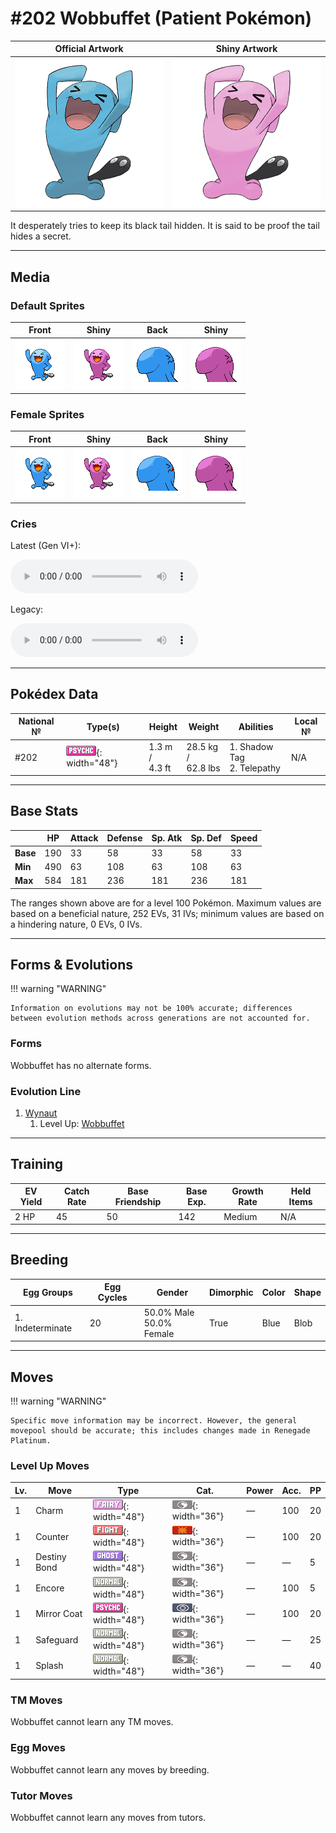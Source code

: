 # #202 Wobbuffet (Patient Pokémon)

| Official Artwork | Shiny Artwork |
|------------------|---------------|
| ![Official Artwork](../assets/sprites/wobbuffet/official.png "Wobbuffet") | ![Shiny Artwork](../assets/sprites/wobbuffet/official_shiny.png "Wobbuffet") |

It desperately tries to keep its black tail hidden. It is said to be proof the tail hides a secret.

---

## Media

### Default Sprites

| Front | Shiny | Back | Shiny |
|-------|-------|------|-------|
| ![Wobbuffet](../assets/sprites/wobbuffet/front.gif "Wobbuffet: It desperately tries to keep its black tail hidden. It is said to be proof the tail hides a secret.") | ![Wobbuffet](../assets/sprites/wobbuffet/front_shiny.png "Wobbuffet: It desperately tries to keep its black tail hidden. It is said to be proof the tail hides a secret.") | ![Wobbuffet](../assets/sprites/wobbuffet/back.png "Wobbuffet: It desperately tries to keep its black tail hidden. It is said to be proof the tail hides a secret.") | ![Wobbuffet](../assets/sprites/wobbuffet/back_shiny.png "Wobbuffet: It desperately tries to keep its black tail hidden. It is said to be proof the tail hides a secret.") |

### Female Sprites

| Front | Shiny | Back | Shiny |
|-------|-------|------|-------|
| ![Wobbuffet](../assets/sprites/wobbuffet/front_female.gif "Wobbuffet: It desperately tries to keep its black tail hidden. It is said to be proof the tail hides a secret.") | ![Wobbuffet](../assets/sprites/wobbuffet/front_shiny_female.png "Wobbuffet: It desperately tries to keep its black tail hidden. It is said to be proof the tail hides a secret.") | ![Wobbuffet](../assets/sprites/wobbuffet/back_female.png "Wobbuffet: It desperately tries to keep its black tail hidden. It is said to be proof the tail hides a secret.") | ![Wobbuffet](../assets/sprites/wobbuffet/back_shiny_female.png "Wobbuffet: It desperately tries to keep its black tail hidden. It is said to be proof the tail hides a secret.") |

### Cries

Latest (Gen VI+):

<audio controls>
<source src='../../assets/cries/wobbuffet/latest.ogg' type='audio/ogg'>
  Your browser does not support the audio element.
</audio>

Legacy:

<audio controls>
<source src='../../assets/cries/wobbuffet/legacy.ogg' type='audio/ogg'>
  Your browser does not support the audio element.
</audio>

---

## Pokédex Data

| National № | Type(s) | Height | Weight | Abilities | Local № |
|------------|---------|--------|--------|-----------|---------|
| #202 | ![psychic](../assets/types/psychic.png "Psychic"){: width="48"} | 1.3 m /<br>4.3 ft | 28.5 kg /<br>62.8 lbs | 1. <span class="tooltip" title="Prevents the foe from escaping.">Shadow Tag</span><br>2. <span class="tooltip" title="This Pokémon does not take damage from friendly Pokémon's moves, including single-target moves aimed at it.">Telepathy</span> | N/A |

---

## Base Stats
|   | HP | Attack | Defense | Sp. Atk | Sp. Def | Speed |
|---|----|--------|---------|---------|---------|-------|
| **Base** | 190 | 33 | 58 | 33 | 58 | 33 |
| **Min** | 490 | 63 | 108 | 63 | 108 | 63 |
| **Max** | 584 | 181 | 236 | 181 | 236 | 181 |

The ranges shown above are for a level 100 Pokémon. Maximum values are based on a beneficial nature, 252 EVs, 31 IVs; minimum values are based on a hindering nature, 0 EVs, 0 IVs.

---

## Forms & Evolutions

!!! warning "WARNING"

    Information on evolutions may not be 100% accurate; differences between evolution methods across generations are not accounted for.

### Forms

Wobbuffet has no alternate forms.

### Evolution Line

1. [Wynaut](wynaut.md/)
    1. Level Up: [Wobbuffet](wobbuffet.md/)




---

## Training

| EV Yield | Catch Rate | Base Friendship | Base Exp. | Growth Rate | Held Items |
|----------|------------|-----------------|-----------|-------------|------------|
| 2 HP | 45 | 50 | 142 | Medium | N/A |

---

## Breeding

| Egg Groups | Egg Cycles | Gender | Dimorphic | Color | Shape |
|------------|------------|--------|-----------|-------|-------|
| 1. Indeterminate | 20 | 50.0% Male<br>50.0% Female | True | Blue | Blob |

---

## Moves

!!! warning "WARNING"

    Specific move information may be incorrect. However, the general movepool should be accurate; this includes changes made in Renegade Platinum.

### Level Up Moves

| Lv. | Move | Type | Cat. | Power | Acc. | PP |
| --- | --- | --- | --- | --- | --- | --- |
| 1 | <span class="tooltip" title="The user charmingly stares at the foe, making it less wary. The target’s Attack is sharply lowered.">Charm</span> | ![fairy](../assets/types/fairy.png "Fairy"){: width="48"} | ![status](../assets/move_category/status.png "Status"){: width="36"} | — | 100 | 20 |
| 1 | <span class="tooltip" title="A retaliation move that counters any physical attack, inflicting double the damage taken.">Counter</span> | ![fighting](../assets/types/fighting.png "Fighting"){: width="48"} | ![physical](../assets/move_category/physical.png "Physical"){: width="36"} | — | 100 | 20 |
| 1 | <span class="tooltip" title="When this move is used, if the user faints, the foe that landed the knockout hit also faints.">Destiny Bond</span> | ![ghost](../assets/types/ghost.png "Ghost"){: width="48"} | ![status](../assets/move_category/status.png "Status"){: width="36"} | — | — | 5 |
| 1 | <span class="tooltip" title="The user compels the foe to keep using only the move it last used for three to seven turns.">Encore</span> | ![normal](../assets/types/normal.png "Normal"){: width="48"} | ![status](../assets/move_category/status.png "Status"){: width="36"} | — | 100 | 5 |
| 1 | <span class="tooltip" title="A retaliation move that counters any special attack, inflicting double the damage taken.">Mirror Coat</span> | ![psychic](../assets/types/psychic.png "Psychic"){: width="48"} | ![special](../assets/move_category/special.png "Special"){: width="36"} | — | 100 | 20 |
| 1 | <span class="tooltip" title="The user creates a protective field that prevents status problems for five turns.">Safeguard</span> | ![normal](../assets/types/normal.png "Normal"){: width="48"} | ![status](../assets/move_category/status.png "Status"){: width="36"} | — | — | 25 |
| 1 | <span class="tooltip" title="The user just flops and splashes around to no effect at all...  ">Splash</span> | ![normal](../assets/types/normal.png "Normal"){: width="48"} | ![status](../assets/move_category/status.png "Status"){: width="36"} | — | — | 40 |

### TM Moves

Wobbuffet cannot learn any TM moves.
### Egg Moves

Wobbuffet cannot learn any moves by breeding.
### Tutor Moves

Wobbuffet cannot learn any moves from tutors.
